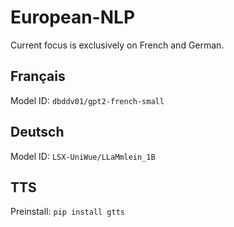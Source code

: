 # European-NLP

Current focus is exclusively on French and German.

## Français

Model ID: `dbddv01/gpt2-french-small`

## Deutsch

Model ID: `LSX-UniWue/LLaMmlein_1B`

## TTS

Preinstall: `pip install gtts`
